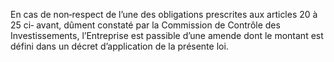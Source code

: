 En cas de non‐respect de l’une des obligations prescrites aux articles 20 à 25 ci‐ avant, dûment constaté par la Commission de Contrôle des Investissements, l’Entreprise est passible d’une amende dont le montant est défini dans un décret d’application de la présente loi.
